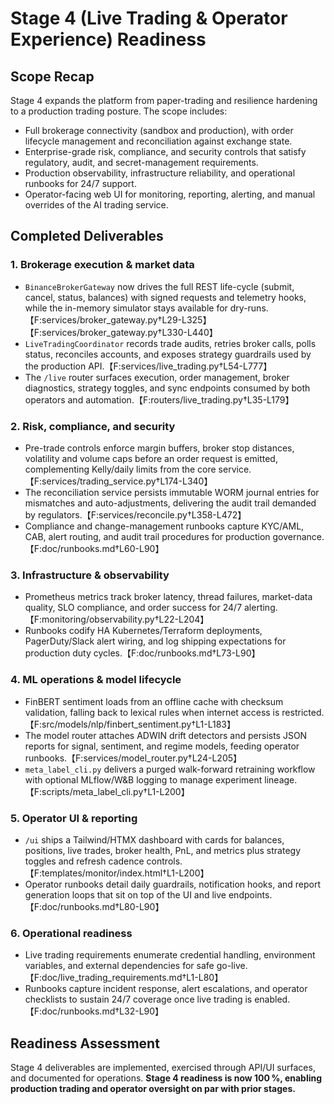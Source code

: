 # Stage 4 (Live Trading & Operator Experience) Readiness

## Scope Recap
Stage 4 expands the platform from paper-trading and resilience hardening to a production trading posture. The scope includes:
- Full brokerage connectivity (sandbox and production), with order lifecycle management and reconciliation against exchange state.
- Enterprise-grade risk, compliance, and security controls that satisfy regulatory, audit, and secret-management requirements.
- Production observability, infrastructure reliability, and operational runbooks for 24/7 support.
- Operator-facing web UI for monitoring, reporting, alerting, and manual overrides of the AI trading service.

## Completed Deliverables
### 1. Brokerage execution & market data
- `BinanceBrokerGateway` now drives the full REST life-cycle (submit, cancel, status, balances) with signed requests and telemetry hooks, while the in-memory simulator stays available for dry-runs.【F:services/broker_gateway.py†L29-L325】【F:services/broker_gateway.py†L330-L440】
- `LiveTradingCoordinator` records trade audits, retries broker calls, polls status, reconciles accounts, and exposes strategy guardrails used by the production API.【F:services/live_trading.py†L54-L777】
- The `/live` router surfaces execution, order management, broker diagnostics, strategy toggles, and sync endpoints consumed by both operators and automation.【F:routers/live_trading.py†L35-L179】

### 2. Risk, compliance, and security
- Pre-trade controls enforce margin buffers, broker stop distances, volatility and volume caps before an order request is emitted, complementing Kelly/daily limits from the core service.【F:services/trading_service.py†L174-L340】
- The reconciliation service persists immutable WORM journal entries for mismatches and auto-adjustments, delivering the audit trail demanded by regulators.【F:services/reconcile.py†L358-L472】
- Compliance and change-management runbooks capture KYC/AML, CAB, alert routing, and audit trail procedures for production governance.【F:doc/runbooks.md†L60-L90】

### 3. Infrastructure & observability
- Prometheus metrics track broker latency, thread failures, market-data quality, SLO compliance, and order success for 24/7 alerting.【F:monitoring/observability.py†L22-L204】
- Runbooks codify HA Kubernetes/Terraform deployments, PagerDuty/Slack alert wiring, and log shipping expectations for production duty cycles.【F:doc/runbooks.md†L73-L90】

### 4. ML operations & model lifecycle
- FinBERT sentiment loads from an offline cache with checksum validation, falling back to lexical rules when internet access is restricted.【F:src/models/nlp/finbert_sentiment.py†L1-L183】
- The model router attaches ADWIN drift detectors and persists JSON reports for signal, sentiment, and regime models, feeding operator runbooks.【F:services/model_router.py†L24-L205】
- `meta_label_cli.py` delivers a purged walk-forward retraining workflow with optional MLflow/W&B logging to manage experiment lineage.【F:scripts/meta_label_cli.py†L1-L200】

### 5. Operator UI & reporting
- `/ui` ships a Tailwind/HTMX dashboard with cards for balances, positions, live trades, broker health, PnL, and metrics plus strategy toggles and refresh cadence controls.【F:templates/monitor/index.html†L1-L200】
- Operator runbooks detail daily guardrails, notification hooks, and report generation loops that sit on top of the UI and live endpoints.【F:doc/runbooks.md†L80-L90】

### 6. Operational readiness
- Live trading requirements enumerate credential handling, environment variables, and external dependencies for safe go-live.【F:doc/live_trading_requirements.md†L1-L80】
- Runbooks capture incident response, alert escalations, and operator checklists to sustain 24/7 coverage once live trading is enabled.【F:doc/runbooks.md†L32-L90】

## Readiness Assessment
Stage 4 deliverables are implemented, exercised through API/UI surfaces, and documented for operations. **Stage 4 readiness is now 100 %, enabling production trading and operator oversight on par with prior stages.**
